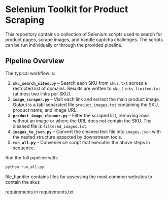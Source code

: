 # Selenium Toolkit for Product Scraping

This repository contains a collection of Selenium scripts used to search for product pages, scrape images, and handle captcha challenges. The scripts can be run individually or through the provided pipeline.

## Pipeline Overview

The typical workflow is:

1. **`sku_search_sites.py`** – Search each SKU from `skus.txt` across a restricted list of domains. Results are written to `sku_links_limited.txt` (at most two links per SKU).
2. **`image_scraper.py`** – Visit each link and extract the main product image. Output is a tab-separated file `product_images.txt` containing the SKU, product name, and image URL.
3. **`product_image_cleaner.py`** – Filter the scraped list, removing rows without an image or where the URL does not contain the SKU. The cleaned file is `filtered_images.txt`.
4. **`images_to_json.py`** – Convert the cleaned text file into `images.json` with the nested structure expected by downstream tools.
5. **`run_all.py`** – Convenience script that executes the above steps in sequence.

Run the full pipeline with:

```bash
python run_all.py
```

file_handler contains files for assessing the most common websites to contain the skus

requirements in requirements.txt
